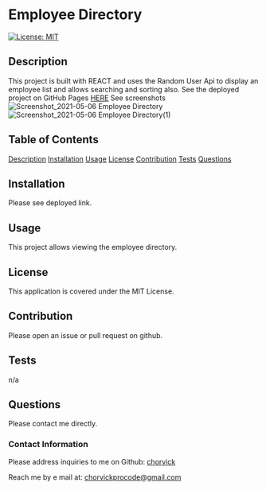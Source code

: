 # Employee Directory

[![License: MIT](https://img.shields.io/badge/License-MIT-yellow.svg)](https://opensource.org/licenses/MIT)

## Description

This project is built with REACT and uses the Random User Api to display an employee list and allows searching and sorting also.
See the deployed project on GitHub Pages [HERE](https://chorvick.github.io/employeedirectory/)
See screenshots
![Screenshot_2021-05-06 Employee Directory](https://user-images.githubusercontent.com/52890172/117352619-3186e080-ae7d-11eb-87e5-745bab4b79c1.png)
![Screenshot_2021-05-06 Employee Directory(1)](https://user-images.githubusercontent.com/52890172/117352622-3350a400-ae7d-11eb-9063-8d71c7a33399.png)

## Table of Contents

[Description](#description)
[Installation](#installation)
[Usage](#usage)
[License](#license)
[Contribution](#contribution)
[Tests](#tests)
[Questions](#questions)

## Installation

Please see deployed link.

## Usage

This project allows viewing the employee directory.

## License

This application is covered under the MIT License.

## Contribution

Please open an issue or pull request on github.

## Tests

n/a

## Questions

Please contact me directly.

### Contact Information

Please address inquiries to me on Github: [chorvick](https://github.com/chorvick)

Reach me by e mail at: chorvickprocode@gmail.com

